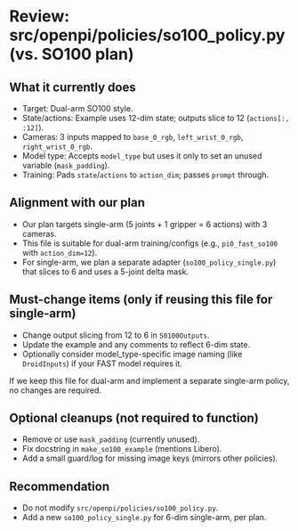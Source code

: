 # Review: src/openpi/policies/so100_policy.py (vs. SO100 plan)

## What it currently does
- Target: Dual-arm SO100 style.
- State/actions: Example uses 12-dim state; outputs slice to 12 (`actions[:, :12]`).
- Cameras: 3 inputs mapped to `base_0_rgb`, `left_wrist_0_rgb`, `right_wrist_0_rgb`.
- Model type: Accepts `model_type` but uses it only to set an unused variable (`mask_padding`).
- Training: Pads `state`/`actions` to `action_dim`; passes `prompt` through.

## Alignment with our plan
- Our plan targets single-arm (5 joints + 1 gripper = 6 actions) with 3 cameras.
- This file is suitable for dual-arm training/configs (e.g., `pi0_fast_so100` with `action_dim=12`).
- For single-arm, we plan a separate adapter (`so100_policy_single.py`) that slices to 6 and uses a 5-joint delta mask.

## Must-change items (only if reusing this file for single-arm)
- Change output slicing from 12 to 6 in `S0100Outputs`.
- Update the example and any comments to reflect 6-dim state.
- Optionally consider model_type-specific image naming (like `DroidInputs`) if your FAST model requires it.

If we keep this file for dual-arm and implement a separate single-arm policy, no changes are required.

## Optional cleanups (not required to function)
- Remove or use `mask_padding` (currently unused).
- Fix docstring in `make_so100_example` (mentions Libero).
- Add a small guard/log for missing image keys (mirrors other policies).

## Recommendation
- Do not modify `src/openpi/policies/so100_policy.py`.
- Add a new `so100_policy_single.py` for 6-dim single-arm, per plan.

